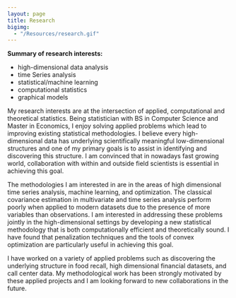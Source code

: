 ```yaml
---
layout: page
title: Research
bigimg: 
  - "/Resources/research.gif" 
---
```


**Summary of research interests:**

* high-dimensional data analysis
* time Series analysis
* statistical/machine learning
* computational statistics
* graphical models

My research interests are at the intersection of applied, computational and theoretical statistics. Being statistician with BS in Computer Science and Master in Economics, I enjoy solving applied problems which lead to improving existing statistical methodologies. I believe every high-dimensional data has underlying scientifically meaningful low-dimensional structures and one of my primary goals is to assist in identifying and discovering this structure. I am convinced that in nowadays fast growing world, collaboration with within and outside field scientists is essential in achieving this goal.

The methodologies I am interested in are in the areas of high dimensional time series analysis, machine learning, and optimization. The classical covariance estimation in multivariate and time series analysis perform poorly when applied to modern datasets due to the presence of more variables than observations. I am interested in addressing these problems jointly in the high-dimensional settings by developing a new statistical methodology that is both computationally efficient and theoretically sound. I have found that penalization techniques and the tools of convex optimization are particularly useful in achieving this goal.

I have worked on a variety of applied problems such as discovering the underlying structure in food recall,  high dimensional financial datasets, and call center data. My methodological work has been strongly motivated by these applied projects and I am looking forward to new collaborations in the future.
